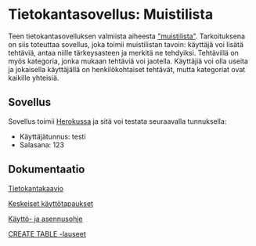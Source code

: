 # Tietokantasovellus: Muistilista

Teen tietokantasovelluksen valmiista aiheesta ["muistilista"](http://advancedkittenry.github.io/suunnittelu_ja_tyoymparisto/aiheet/Muistilista.html). Tarkoituksena on siis toteuttaa sovellus, joka toimii muistilistan tavoin: käyttäjä voi lisätä tehtäviä, antaa niille tärkeysasteen ja merkitä ne tehdyiksi. Tehtävillä on myös kategoria, jonka mukaan tehtäviä voi jaotella. Käyttäjiä voi olla useita ja jokaisella käyttäjällä on henkilökohtaiset tehtävät, mutta kategoriat ovat kaikille yhteisiä. 

## Sovellus
Sovellus toimii [Herokussa](https://mamelukin-muistilista.herokuapp.com/) ja sitä voi testata seuraavalla tunnuksella:

- Käyttäjätunnus: testi
- Salasana: 123

## Dokumentaatio

[Tietokantakaavio](https://github.com/Mamelukki/Muistilista/blob/master/documentation/tietokantakaavio.png)

[Keskeiset käyttötapaukset](https://github.com/Mamelukki/Muistilista/blob/master/documentation/k%C3%A4yttotapaukset.md)

[Käyttö- ja asennusohje](https://github.com/Mamelukki/Muistilista/blob/master/documentation/ohjeet.md)

[CREATE TABLE -lauseet](https://github.com/Mamelukki/Muistilista/blob/master/documentation/createtable.md)
